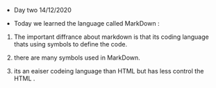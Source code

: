 * Day two 14/12/2020 

 * Today we learned the language called MarkDown :
 1. The important diffrance about markdown is that its coding language thats using symbols to define the code. 

 2. there are many symbols used in MarkDown.

 3. its an eaiser codeing language than HTML but has less control the HTML .

